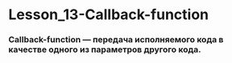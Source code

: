 # Lesson_13-Callback-function

### Callback-function — передача исполняемого кода в качестве одного из параметров другого кода.

